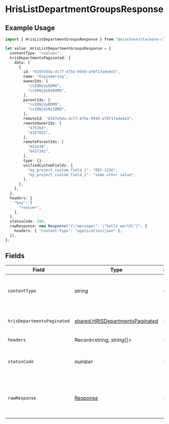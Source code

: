 # HrisListDepartmentGroupsResponse

## Example Usage

```typescript
import { HrisListDepartmentGroupsResponse } from "@stackone/stackone-client-ts/sdk/models/operations";

let value: HrisListDepartmentGroupsResponse = {
  contentType: "<value>",
  hrisDepartmentsPaginated: {
    data: [
      {
        id: "8187e5da-dc77-475e-9949-af0f1fa4e4e3",
        name: "Engineering",
        ownerIds: [
          "cxIQNjUyEDM0",
          "cxIQNjQzNzA0MQ",
        ],
        parentIds: [
          "cxIQNjUyNDM0",
          "cxIQNjQzNzI0MQ",
        ],
        remoteId: "8187e5da-dc77-475e-9949-af0f1fa4e4e3",
        remoteOwnerIds: [
          "475364",
          "4327652",
        ],
        remoteParentIds: [
          "652434",
          "6437241",
        ],
        type: {},
        unifiedCustomFields: {
          "my_project_custom_field_1": "REF-1236",
          "my_project_custom_field_2": "some other value",
        },
      },
    ],
  },
  headers: {
    "key": [
      "<value>",
    ],
  },
  statusCode: 500,
  rawResponse: new Response("{\"message\": \"hello world\"}", {
    headers: { "Content-Type": "application/json" },
  }),
};
```

## Fields

| Field                                                                                     | Type                                                                                      | Required                                                                                  | Description                                                                               |
| ----------------------------------------------------------------------------------------- | ----------------------------------------------------------------------------------------- | ----------------------------------------------------------------------------------------- | ----------------------------------------------------------------------------------------- |
| `contentType`                                                                             | *string*                                                                                  | :heavy_check_mark:                                                                        | HTTP response content type for this operation                                             |
| `hrisDepartmentsPaginated`                                                                | [shared.HRISDepartmentsPaginated](../../../sdk/models/shared/hrisdepartmentspaginated.md) | :heavy_minus_sign:                                                                        | The list of department groups was retrieved.                                              |
| `headers`                                                                                 | Record<string, *string*[]>                                                                | :heavy_check_mark:                                                                        | N/A                                                                                       |
| `statusCode`                                                                              | *number*                                                                                  | :heavy_check_mark:                                                                        | HTTP response status code for this operation                                              |
| `rawResponse`                                                                             | [Response](https://developer.mozilla.org/en-US/docs/Web/API/Response)                     | :heavy_check_mark:                                                                        | Raw HTTP response; suitable for custom response parsing                                   |